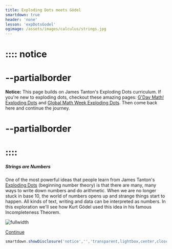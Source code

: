 ```yaml
---
title: Exploding Dots meets Gödel 
smartdown: true
header: 'none'
lesson: 'expDotsGodel'
ogimage: /assets/images/calculus/strings.jpg
---
```


# :::: notice
# --partialborder 
**Notice:**
This page builds on James Tanton's Exploding Dots curriculum. If you're new to exploding dots, checkout these amazing pages: [G'Day Math! Exploding Dots](http://gdaymath.com/courses/exploding-dots/) and [Global Math Week Exploding Dots](https://www.explodingdots.org).  Then come back here and continue the journey.
# --partialborder
# ::::

##### Strings are Numbers
One of the most powerful ideas that people learn from James Tanton's [Exploding Dots](http://gdaymath.com/courses/exploding-dots/) (beginning number theory) is that there are many, many ways to write down numbers and do arithmetic.  When we are no longer stuck in base 10, the world of numbers opens up and strange things start to happen.  All kinds of text, writing and data can be interpreted as numbers.  In this exploration we'll see how Kurt Gödel used this idea in his famous Incompleteness Theorem.

![fullwidth](https://youtu.be/oXyek2Q40AI)

[Continue](/pages/expDotsGodel2)
```javascript /autoplay
smartdown.showDisclosure('notice','','transparent,lightbox,center,closeable,draggable,shadow,outline');

```
